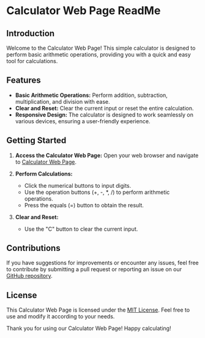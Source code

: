 # Calculator Web Page ReadMe

## Introduction

Welcome to the Calculator Web Page! This simple calculator is designed to perform basic arithmetic operations, providing you with a quick and easy tool for calculations.

## Features

- **Basic Arithmetic Operations:** Perform addition, subtraction, multiplication, and division with ease.
- **Clear and Reset:** Clear the current input or reset the entire calculation.
- **Responsive Design:** The calculator is designed to work seamlessly on various devices, ensuring a user-friendly experience.

## Getting Started

1. **Access the Calculator Web Page:** Open your web browser and navigate to [Calculator Web Page](your-calculator-web-page-url).

2. **Perform Calculations:**
   - Click the numerical buttons to input digits.
   - Use the operation buttons (+, -, *, /) to perform arithmetic operations.
   - Press the equals (=) button to obtain the result.

3. **Clear and Reset:**
   - Use the "C" button to clear the current input.

## Contributions

If you have suggestions for improvements or encounter any issues, feel free to contribute by submitting a pull request or reporting an issue on our [GitHub repository](link-to-your-github-repo).

## License

This Calculator Web Page is licensed under the [MIT License](link-to-your-license-file). Feel free to use and modify it according to your needs.

Thank you for using our Calculator Web Page! Happy calculating!
